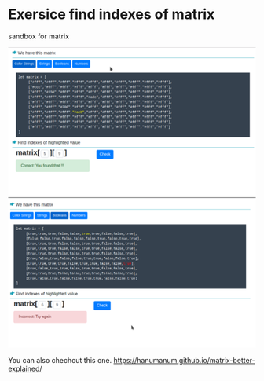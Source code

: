 # Exersice find indexes of matrix
sandbox for matrix

![](matrix.png)
![](matrix2.png)

You can also chechout this one.
https://hanumanum.github.io/matrix-better-explained/
